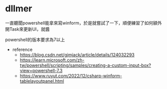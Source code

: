 # dllmer

一直聽聞powershell能拿來寫winform，於是就嘗試了一下，順便練習了如何額外開Task來更新UI，就醬

powershell的版本要求為7以上

- reference
  - https://blog.csdn.net/gjmjack/article/details/124032293
  - https://learn.microsoft.com/zh-tw/powershell/scripting/samples/creating-a-custom-input-box?view=powershell-7.3
  - https://www.ruyut.com/2022/12/csharp-winform-tablelayoutpanel.html
